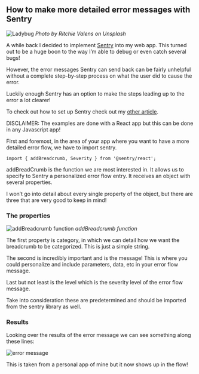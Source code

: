 ## How to make more detailed error messages with Sentry

![Ladybug](https://cdn.hashnode.com/res/hashnode/image/upload/v1643569612712/3UQmQ56rH.jpeg)
_Photo by Ritchie Valens on Unsplash_

A while back I decided to implement [Sentry](https://sentry.io/welcome/) into my web app. This turned out to be a huge boon to the way I’m able to debug or even catch several bugs!

However, the error messages Sentry can send back can be fairly unhelpful without a complete step-by-step process on what the user did to cause the error.

Luckily enough Sentry has an option to make the steps leading up to the error a lot clearer!

To check out how to set up Sentry check out my [other article](https://relatablecode.com/how-to-quickly-add-error-tracking-with-sentry/).

DISCLAIMER: The examples are done with a React app but this can be done in any Javascript app!

First and foremost, in the area of your app where you want to have a more detailed error flow, we have to import sentry.

```
import { addBreadcrumb, Severity } from '@sentry/react';
```

addBreadCrumb is the function we are most interested in. It allows us to specify to Sentry a personalized error flow entry. It receives an object with several properties.

I won’t go into detail about every single property of the object, but there are three that are very good to keep in mind!

### The properties

![addBreadcrumb function](https://cdn.hashnode.com/res/hashnode/image/upload/v1643569614663/kyD4_lJn0.png)
_addBreadcrumb function_

The first property is category, in which we can detail how we want the breadcrumb to be categorized. This is just a simple string.

The second is incredibly important and is the message! This is where you could personalize and include parameters, data, etc in your error flow message.

Last but not least is the level which is the severity level of the error flow message.

Take into consideration these are predetermined and should be imported from the sentry library as well.

### Results

Looking over the results of the error message we can see something along these lines:

![error message](https://cdn.hashnode.com/res/hashnode/image/upload/v1643569616081/zmfQDRYFz.png)

This is taken from a personal app of mine but it now shows up in the flow!
